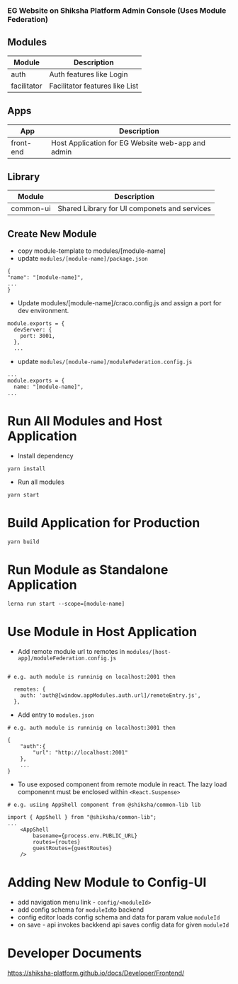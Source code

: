 ### EG Website on Shiksha Platform Admin Console (Uses Module Federation)

## Modules

| Module      | Description                    |
| ----------- | ------------------------------ |
| auth        | Auth features like Login       |
| facilitator | Facilitator features like List |

## Apps

| App       | Description                                       |
| --------- | ------------------------------------------------- |
| front-end | Host Application for EG Website web-app and admin |

## Library

| Module    | Description                                  |
| --------- | -------------------------------------------- |
| common-ui | Shared Library for UI componets and services |

## Create New Module

- copy module-template to modules/[module-name]
- update `modules/[module-name]/package.json`

```
{
"name": "[module-name]",
...
}
```

- Update modules/[module-name]/craco.config.js and assign a port for dev environment.

```
module.exports = {
  devServer: {
    port: 3001,
  },
  ...
```

- update `modules/[module-name]/moduleFederation.config.js `

```
...
module.exports = {
  name: "[module-name]",
...

```

# Run All Modules and Host Application

- Install dependency

```
yarn install
```

- Run all modules

```
yarn start
```

# Build Application for Production

```
yarn build

```

# Run Module as Standalone Application

```
lerna run start --scope=[module-name]

```

# Use Module in Host Application

- Add remote module url to remotes in `modules/[host-app]/moduleFederation.config.js `

```

# e.g. auth module is runninig on localhost:2001 then

  remotes: {
    auth: 'auth@[window.appModules.auth.url]/remoteEntry.js',
  },
```

- Add entry to `modules.json`

```
# e.g. auth module is runninig on localhost:3001 then

{
    "auth":{
        "url": "http://localhost:2001"
    },
    ...
}
```

- To use exposed component from remote module in react.
  The lazy load componennt must be enclosed within `<React.Suspense>`

```
# e.g. usiing AppShell component from @shiksha/common-lib lib

import { AppShell } from "@shiksha/common-lib";
...
    <AppShell
        basename={process.env.PUBLIC_URL}
        routes={routes}
        guestRoutes={guestRoutes}
    />
```

# Adding New Module to Config-UI

- add navigation menu link - `config/<moduleId>`
- add config schema for `moduleId`to backend
- config editor loads config schema and data for param value `moduleId`
- on save - api invokes backkend api saves config data for given `moduleId`

# Developer Documents

https://shiksha-platform.github.io/docs/Developer/Frontend/
